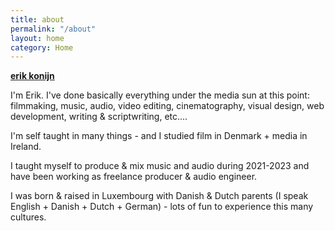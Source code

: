 ```yaml
---
title: about
permalink: "/about"
layout: home
category: Home
---
```


[**erik konijn**](/)

I'm Erik. I've done basically everything under the media sun at this point: filmmaking, music, audio, video editing, cinematography, visual design, web development, writing & scriptwriting, etc....

I'm self taught in many things - and I studied film in Denmark + media in Ireland.

I taught myself to produce & mix music and audio during 2021-2023 and have been working as freelance producer & audio engineer.

I was born & raised in Luxembourg with Danish & Dutch parents (I speak English + Danish + Dutch + German) - lots of fun to experience this many cultures.